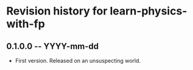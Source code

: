 # Revision history for learn-physics-with-fp

## 0.1.0.0 -- YYYY-mm-dd

* First version. Released on an unsuspecting world.
